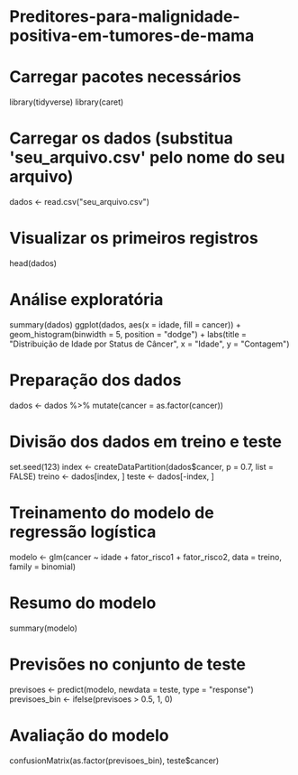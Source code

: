 # Preditores-para-malignidade-positiva-em-tumores-de-mama

# Carregar pacotes necessários
library(tidyverse)
library(caret)

# Carregar os dados (substitua 'seu_arquivo.csv' pelo nome do seu arquivo)
dados <- read.csv("seu_arquivo.csv")

# Visualizar os primeiros registros
head(dados)

# Análise exploratória
summary(dados)
ggplot(dados, aes(x = idade, fill = cancer)) + 
  geom_histogram(binwidth = 5, position = "dodge") +
  labs(title = "Distribuição de Idade por Status de Câncer", x = "Idade", y = "Contagem")

# Preparação dos dados
dados <- dados %>%
  mutate(cancer = as.factor(cancer))

# Divisão dos dados em treino e teste
set.seed(123)
index <- createDataPartition(dados$cancer, p = 0.7, list = FALSE)
treino <- dados[index, ]
teste <- dados[-index, ]

# Treinamento do modelo de regressão logística
modelo <- glm(cancer ~ idade + fator_risco1 + fator_risco2, data = treino, family = binomial)

# Resumo do modelo
summary(modelo)

# Previsões no conjunto de teste
previsoes <- predict(modelo, newdata = teste, type = "response")
previsoes_bin <- ifelse(previsoes > 0.5, 1, 0)

# Avaliação do modelo
confusionMatrix(as.factor(previsoes_bin), teste$cancer)
